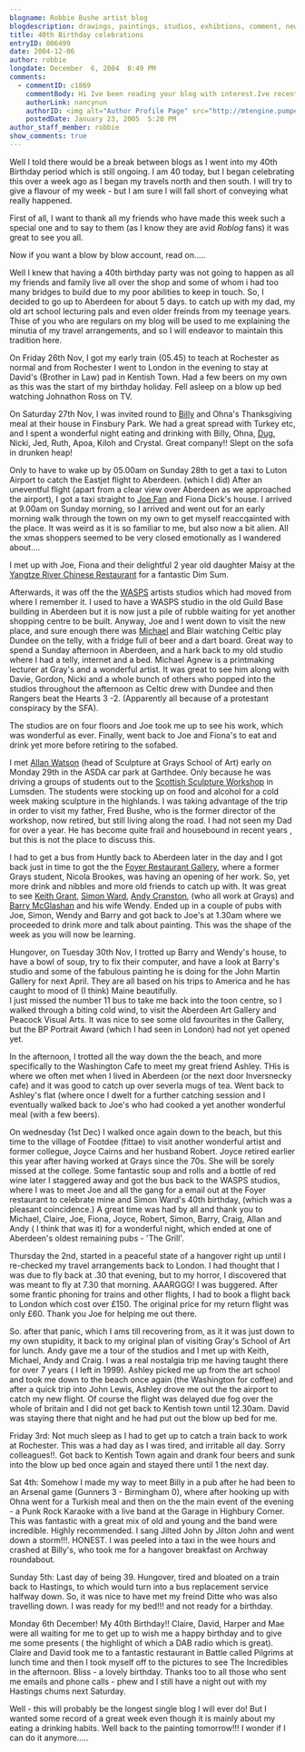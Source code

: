 ```yaml
---
blogname: Robbie Bushe artist blog
blogdescription: drawings, paintings, studios, exhibtions, comment, news as they happen to Robbie Bushe
title: 40th Birthday celebrations
entryID: 006499
date: 2004-12-06
author: robbie
longdate: December  6, 2004  8:49 PM
comments:
  - commentID: c1869
    commentBody: Hi Ive been reading your blog with interest.Ive recently moved to chichester and have started a part time art degree at Northbrook in worthing. Although I  agree with some of the stuff you say about it, I quite like it.Ive lived in Brighton Bristol P ortsmouth and London and yes it is very genteel and middle class, anyway despite that Ive decided to stay and I hope I manage to do lots of painting and printmaking. I was doing a textiles dgree in Bristol but had personal problems and my brother nicely bought me a small house here.Anyway your paintings are beautiful where can I see them exhibited in the south? You can e mail me at plutolupin@yahoo.co.uk Its been great reading your blog anyway I just love blogs!Maggie
    authorLink: nancynun
    authorID: <img alt="Author Profile Page" src="http://mtengine.pumpernickle.net/assets/images/nav-commenters.gif" width="16" height="16" /> 
    postedDate: January 23, 2005  5:20 PM
author_staff_member: robbie
show_comments: true
---
```


<p>Well I told there would be a break between blogs as I went into my 40th Birthday period which is still ongoing. I am 40 today, but I began celebrating this over a week ago as I began my travels north and then south. I will try to give a flavour of my week - but I am sure I will fall short of conveying what really happened. </p>

<p>First of all, I want to thank all my friends who have made this week such a special one and to say to them (as I know they are avid <em>Roblog</em> fans) it was great to see you all. </p>

<p>Now if you want a blow by blow account, read on.....</p>

<p>Well I knew that having a 40th birthday party was not going to happen as all my friends and family live all over the shop and some of whom i had too many bridges to build due to my poor abilities to keep in touch. So, I decided to go up to Aberdeen for about 5 days. to catch up with my dad, my old art school lecturing pals and even older freinds from my teenage years. Thise of you who are regulars on my blog will be used to me explaining the minutia of my travel arrangements, and so I will endeavor to maintain this tradition here. </p>

<p>On Friday 26th Nov, I got my early train (05.45) to teach at Rochester as normal and from Rochester I went to London in the evening to stay at David's (Brother in Law) pad in Kentish Town. Had a few beers on my own as this was the start of my birthday holiday. Fell asleep on a blow up bed watching Johnathon Ross on <span class="caps">TV.</span></p>

<p>On Saturday 27th Nov, I was invited round to <a href="http://blogs.pumpernickle.net/billy/">Billy</a> and Ohna's Thanksgiving meal at their house in Finsbury Park. We had a great spread with Turkey etc, and I spent a wonderful night eating and drinking with Billy, Ohna, <a href="http://www.donkeyontheedge.com/bray.html">Dug</a>, Nicki, Jed, Ruth, Apoa, Kiloh and Crystal. Great company!! Slept on the sofa in drunken heap!</p>

<p>Only to have to wake up by 05.00am on Sunday 28th to get a taxi to Luton Airport to catch the Eastjet flight to Aberdeen. (which I did) After an uneventful flight (apart from a clear view over Aberdeen as we approached the airport), I got a taxi straight to <a href="http://www.thackeraygallery.com/art-fan_joe.html">Joe Fan</a> and Fiona Dick's house. I arrived at 9.00am on Sunday morning, so I arrived and went out for an early morning walk through the town on my own to get myself reaccqainted with the place. It was weird as it is so familiar to me, but also now a bit alien. All the xmas shoppers seemed to be very closed emotionally as I wandered about.... </p>

<p>I met up with Joe, Fiona and their delightful 2 year old daughter Maisy at the <a href="http://www.10best.com/Aberdeen/Dining_and_Restaurants/Asian/?businessID=23785">Yangtze River Chinese Restaurant</a> for a fantastic Dim Sum.</p>

<p>Afterwards, it was off the the <a href="http://www.waspsstudios.org.uk/location5.htm"><span class="caps">WASPS</span></a> artists studios which had moved from where I remember it. I used to have a <span class="caps">WASPS </span>studio in the old Guild Base building in Aberdeen but it is now just a pile of rubble waiting for yet another shopping centre to be built. Anyway, Joe and I went down to visit the new place, and sure enough there was <a href="http://www2.rgu.ac.uk/subj/ats/research/personnel/a/michaela.html">Michael</a> and Blair watching Celtic play Dundee on the telly, with a fridge full of beer and a  dart board. Great way to spend a Sunday afternoon in Aberdeen, and a hark back to my old studio where I had a telly, internet and a bed. Michael Agnew is a printmaking lecturer at Gray's and a wonderful artist. It was great to see him along with Davie, Gordon, Nicki and a whole bunch of others who popped into the studios throughout the afternoon as Celtic drew with Dundee and then Rangers beat the Hearts 3 -2. (Apparently all because of a protestant conspiracy by the <span class="caps">SFA</span>). </p>

<p>The studios are on four floors and Joe took me up to see his work, which was wonderful as ever. Finally, went back to Joe and Fiona's to eat and drink yet more before retiring to the sofabed.</p>

<p>I met <a href="http://www2.rgu.ac.uk/subj/ats/research/personnel/w/allanw.html">Allan Watson</a> (head of Sculpture at Grays School of Art) early on Monday 29th in the <span class="caps">ASDA </span>car park at Garthdee. Only because he was driving a groups of students out to the <a href="http://www.ssw.org.uk/">Scottish Sculpture Workshop</a> in Lumsden. The students were stocking up on food and alcohol for a cold week making sculpture in the highlands. I was taking advantage of the trip in order to visit my father, Fred Bushe, who is the former director of the workshop, now retired, but still living along the road. I had not seen my Dad for over a year. He has become quite frail and housebound in recent years , but this is not the place to discuss this.</p>

<p>I had to get a bus from Huntly back to Aberdeen later in the day and I got back just in time to got the the <a href="http://www.aberdeenfoyer.com/Web/Site/EnterpriseArea/entrest.asp">Foyer Restaurant Gallery</a>, where a former Grays student, Nicola Brookes, was having an opening of her work. So, yet more drink and nibbles and more old friends to catch up with. It was great to see <a href="http://www2.rgu.ac.uk/subj/ats/research/personnel/g/keithg.html">Keith Grant</a>, <a href="http://www2.rgu.ac.uk/subj/ats/research/personnel/w/simonw.html">Simon Ward</a>, <a href="http://www2.rgu.ac.uk/subj/ats/research/personnel/c/andyc.html">Andy Cranston</a>, (who all work at Grays) and <a href="http://www.barrymcglashan.co.uk">Barry McGlashan</a> and his wife Wendy. Ended up in a couple of pubs with Joe, Simon, Wendy and Barry and got back to Joe's at 1.30am where we proceeded to drink more and talk about painting. This was the shape of the week as you will now be learning.</p>

<p>Hungover, on Tuesday 30th Nov, I trotted up Barry and Wendy's house, to have a bowl of soup, try to fix their computer, and have a look at Barry's studio and some of the fabulous painting he is doing for the John Martin Gallery for next April. They are all based on his trips to America and he has caught to mood of (I think) Maine beautifully.<br />
I just missed the number 11 bus to take me back into the toon centre, so I walked through a biting cold wind, to visit the Aberdeen Art Gallery and Peacock Visual Arts. It was nice to see some old favourites in the Gallery, but the BP Portrait Award (which I had seen in London) had not yet opened yet. </p>

<p>In the afternoon, I trotted all the way down the the beach, and more specifically to the Washington Cafe to meet my great friend Ashley. THis is where we often met when I lived in Aberdeen (or the next door Inversnecky cafe) and it was good to catch up over severla mugs of tea. Went back to Ashley's flat (where once I dwelt for a further catching session and I eventually walked back to Joe's who had cooked a yet another wonderful meal (with a few beers).</p>

<p>On wednesday (1st Dec) I walked once again down to the beach, but this time to the village of Footdee (fittae) to visit another wonderful artist and former collegue, Joyce Cairns and her husband Robert. Joyce retired earlier this year after having worked at Grays since the 70s. She will be sorely missed at the college. Some fantastic soup and rolls and a bottle of red wine later I staggered away and got the bus back to the <span class="caps">WASPS </span>studios, where I was to meet Joe and all the gang for a email out at the Foyer restaurant to celebrate mine and Simon Ward's 40th birthday, (which was a pleasant coincidence.) A great time was had by all and thank you to Michael, Claire, Joe, Fiona, Joyce, Robert, Simon, Barry, Craig, Allan and Andy ( I think that was it) for a wonderful night, which ended at one of Aberdeen's oldest remaining pubs - 'The Grill'.</p>

<p>Thursday the 2nd, started in a peaceful state of a hangover right up until I re-checked my travel arrangements back to London. I had thought that I was due to fly back at .30 that evening, but to my horror, I discovered that was meant to fly at 7.30 that morning. <span class="caps">AAARGGG</span>! I was buggered. After some frantic phoning for trains and other flights, I had to book a flight back to London which cost over £150. The original price for my return flight was only £60. Thank you Joe for helping me out there.</p>

<p>So. after that panic, which I ams till recovering from, as it it was just down to my own stupidity, it back to my original plan of visiting Gray's School of Art for lunch. Andy gave me a tour of the studios and I met up with Keith, Michael, Andy and Craig. I was a real nostalgia trip me having taught there for over 7 years ( I left in 1999). Ashley picked me up from the art school and took me down to the beach once again (the Washington for coffee) and after a quick trip into John Lewis, Ashley drove me out the the airport to catch my new flight. Of course the flight was delayed due fog over the whole of britain and I did not get back to Kentish town until 12.30am. David was staying there that night and he had put out the blow up bed for me. </p>

<p>Friday 3rd: Not much sleep as I had to get up to catch a train back to work at Rochester. This was a had day as I was tired, and irritable all day. Sorry colleagues!!. Got back to Kentish Town again and drank four beers and sunk into the blow up bed once again and stayed there until 1 the next day. </p>

<p>Sat 4th: Somehow I made my way to meet Billy in a pub after he had been to an Arsenal game (Gunners 3 - Birmingham 0), where after hooking up with Ohna went for a Turkish meal and then on the the main event of the evening - a Punk Rock Karaoke with a live band at the Garage in Highbury Corner. This was fantastic with a great mix of old and young and the band were incredible. Highly recommended. I sang Jilted John by Jilton John and went down a storm!!!. <span class="caps">HONEST.</span> I was peeled into a taxi in the wee hours and crashed at Billy's, who took me for a hangover breakfast on Archway roundabout.</p>

<p>Sunday 5th: Last day of being 39. Hungover, tired and bloated on a train back to Hastings, to which would turn into a bus replacement service halfway down. So, it was nice to have met my freind Ditte who was also travelling down. I was ready for my bed!!! and not ready for a birthday.</p>

<p>Monday 6th December! My 40th Birthday!! Claire, David, Harper and Mae were all waiting for me to get up to wish me a happy birthday and to give me some presents ( the highlight of which a <span class="caps">DAB </span>radio which is great). Claire and David took me to a fantastic restaurant in Battle called Pilgrims at lunch time and then I took myself off to the pictures to see The Incredibles in the afternoon. Bliss  - a lovely birthday. Thanks too to all those who sent me emails and phone calls - phew and I still have a night out with my Hastings chums next Saturday. </p>

<p>Well - this will probably be the longest single blog I will ever do! But I wanted some record of a great week even though it is mainly about my eating a drinking habits. Well back to the painting tomorrow!!! I wonder if I can do it anymore.....</p>